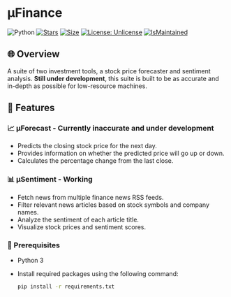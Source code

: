 # µFinance

![Python](https://img.shields.io/badge/Python-3776AB?style=flat&logo=python&logoColor=white) [![Stars](https://img.shields.io/github/stars/ajwdd/uFinance.svg?style=flat)](https://github.com/ajwdd/uFinance/stargazers) [![Size](https://img.shields.io/github/repo-size/ajwdd/uFinance)](https://github.com/ajwdd/uFinance) [![License: Unlicense](https://img.shields.io/badge/license-Unlicense-blue.svg)](https://unlicense.org) [![IsMaintained](https://img.shields.io/badge/Maintained%3F-yes-green.svg)](https://github.com/ajwdd/uFinance/activity)

## 🌐 Overview

A suite of two investment tools, a stock price forecaster and sentiment analysis.  **Still under development**,  this suite is built to be as accurate and in-depth as possible for low-resource machines.

## 🚀 Features 

### 📈 µForecast - Currently inaccurate and under development

- Predicts the closing stock price for the next day.
- Provides information on whether the predicted price will go up or down.
- Calculates the percentage change from the last close.

### 📊 µSentiment - Working

- Fetch news from multiple finance news RSS feeds.
- Filter relevant news articles based on stock symbols and company names.
- Analyze the sentiment of each article title.
- Visualize stock prices and sentiment scores.

### 🔧 Prerequisites

- Python 3

- Install required packages using the following command:

  ```bash
  pip install -r requirements.txt
  ```
